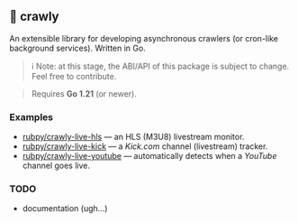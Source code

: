 ## 🔦 crawly
An extensible library for developing asynchronous crawlers (or cron-like background services).
Written in Go.

> ℹ️ Note: at this stage, the ABI/API of this package is subject to change. Feel free to contribute.

> Requires **Go 1.21** (or newer).

### Examples
+ [rubpy/crawly-live-hls](https://github.com/rubpy/crawly-live-hls) — an HLS (M3U8) livestream monitor.
+ [rubpy/crawly-live-kick](https://github.com/rubpy/crawly-live-kick) — a *Kick.com* channel (livestream) tracker.
+ [rubpy/crawly-live-youtube](https://github.com/rubpy/crawly-live-youtube) — automatically detects when a *YouTube* channel goes live.

### TODO
+ documentation (ugh...)
